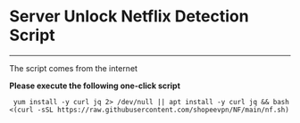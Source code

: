 # **Server Unlock Netflix Detection Script**
----------------

The script comes from the internet

**Please execute the following one-click script**

     yum install -y curl jq 2> /dev/null || apt install -y curl jq && bash <(curl -sSL https://raw.githubusercontent.com/shopeevpn/NF/main/nf.sh)
